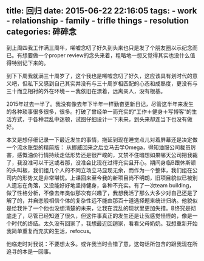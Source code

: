 title: 回归
date: 2015-06-22 22:16:05
tags:
    - work
    - relationship
    - family
    - trifle things
    - resolution
categories: 碎碎念
---

到上周四我工作满三周年，唏嘘念叨了好久到头来也只是发了个朋友圈以示纪念而已。有想要做一个proper review的念头来着，粗略地一想又觉得其实也没什么值得特别记下来的。

到下下周我就满三十周岁了，这个我也是唏嘘念叨了好久，这应该具有划时代的意义吧，但私下又感到自己其实并没有与三十周岁相匹配的心态和成熟度，更没有与三十而立相衬的外在环境－－我依旧在漂着，远离亲人，没有根基。

2015年过去一半了。我没有像去年下半年一样勤奋更新日记，尽管这半年来发生的各种琐事很多很多，很多。打破了曾经单一而充实的“工作＋健身＋写博客”的生活方式，于各种混乱中迷顿，试图仔细设计一下未来，到头来却连当下也没有做好。

本又是想仔细记录一下最近发生的事情，拖延到现在睡觉点儿对着屏幕还是决定做一个流水账型的精简版：
从挪威回来之后立马去学Omega，得知油服公司裁员厉害，感慨油价行情持续走低形势还是很严峻的，又禁不住暗想如果哪天公司把我裁了，我没准可以干这或者那，没准会比现在过得充实且开心。期间身临B跟休斯顿的头叫板，我们组几个人的不同立场立马显现无余，而作为一个整体，我们组在公司内的形势又是非常堪忧。上课回来至今我的新项目尚不明朗，旧项目貌似已被别人遗忘在角落，又没能好好地坚持健身，各种不充实。有了一次team building，做了性格分析，不像去年类似那次有兴趣了，我想我活了那么大多少对自己还是了解了的，并自恋般相信个体的复杂性远不能由那百十道选择题来统计归纳。他貌似是给我许了一个他也没想清楚的未来，让我在混乱的现状里更加失措。B终究是彻底走了，尽管已经知道了很久，但这件事真正的发生还是让我感觉怪怪的，像是一个时代的终结。太久没有回家了，我想最近回趟家，看看父母奶奶。我想重新开始我简单重复而充实的生活，refocus。

他临走时对我说：不要想太多。或许我当时会错了意，这句话所包含的跟我现在所追寻的本是一回事。





